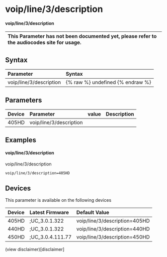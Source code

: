 ﻿---
description: voip/line/3/description
search:
    keywords: ['voip','line','3','description']
---

# voip/line/3/description

#### voip/line/3/description


| This Parameter has not been documented yet, please refer to the audiocodes site for usage.  |
| :--- |

## Syntax
| Parameter | Syntax |
| :--- | :--- |
|voip/line/3/description | {% raw %} undefined {% endraw %} |

## Parameters
|Device|Parameter|value|Description|
|:---|:---|:---|:---|
| 405HD | voip/line/3/description |  |  |

## Examples
#### voip/line/3/description

voip/line/3/description

```
voip/line/3/description=405HD
```

## Devices
This parameter is available on the following devices

| Device | Latest Firmware | Default Value |
|:---|:---|:---|
| 405HD | ;UC_3.0.1.322 | voip/line/3/description=405HD 
| 440HD | ;UC_3.0.1.322 | voip/line/3/description=440HD 
| 450HD | ;UC_3.0.4.111.77 | voip/line/3/description=450HD 

(view disclaimer)[disclaimer]

